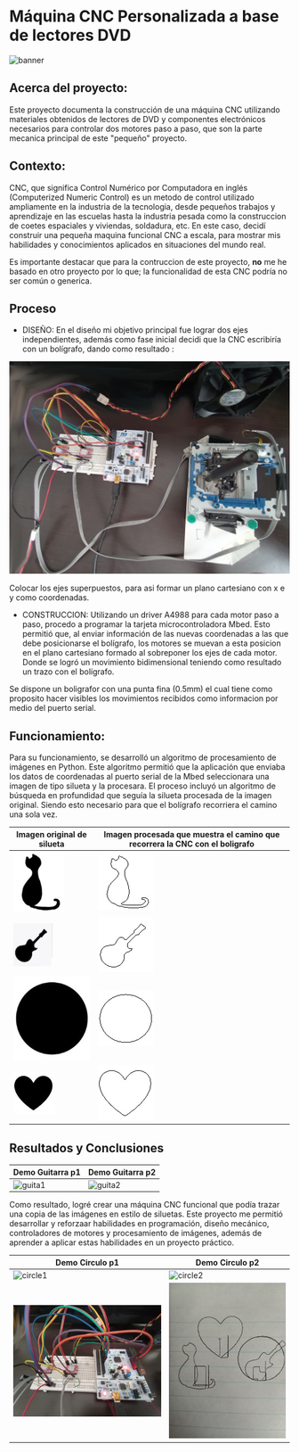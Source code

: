 # Máquina CNC Personalizada a base de lectores DVD
![banner](/banner.jpg)

## Acerca del proyecto:
Este proyecto documenta la construcción de una máquina CNC utilizando materiales obtenidos de lectores de DVD y componentes electrónicos necesarios para controlar dos motores paso a paso, que son la parte mecanica principal de este "pequeño" proyecto.

## Contexto:
CNC, que significa Control Numérico por Computadora en inglés (Computerized  Numeric Control) es un metodo de control utilizado ampliamente en la industria de la tecnologia, desde pequeños trabajos y aprendizaje en las escuelas hasta la industria pesada como la construccion de coetes espaciales y viviendas, soldadura, etc. En este caso, decidí  construir una pequeña maquina funcional CNC a escala, para mostrar mis habilidades y conocimientos aplicados en situaciones del mundo real.

Es importante destacar que para la contruccion de este proyecto, **no** me he basado en otro proyecto por lo que; la funcionalidad de esta CNC podría no ser común o generica.

## Proceso
- DISEÑO: En el diseño mi objetivo principal fue lograr dos ejes independientes, además como fase inicial decidi que la CNC escribiría con un bolígrafo, dando como resultado :

![2](/general.jpg)

Colocar los ejes superpuestos, para asi formar un plano cartesiano con x e y como coordenadas.

- CONSTRUCCION:
Utilizando un driver A4988 para cada motor paso a paso, procedo a programar la tarjeta microcontroladora Mbed. Esto permitió que, al enviar información de las nuevas coordenadas a las que debe posicionarse el bolígrafo, los motores se muevan a esta posicion en el plano cartesiano formado al sobreponer los ejes de cada motor. Donde se logró un movimiento bidimensional teniendo como resultado un trazo con el bolígrafo.

Se dispone un boligrafor con una punta fina (0.5mm) el cual tiene como proposito hacer visibles los movimientos recibidos como informacion por medio del puerto serial. 

## Funcionamiento:
Para su funcionamiento, se desarrolló un algoritmo de procesamiento de imágenes en Python. Este algoritmo permitió que la aplicación que enviaba los datos de coordenadas al puerto serial de la Mbed seleccionara una imagen de tipo silueta y la procesara. El proceso incluyó un algoritmo de búsqueda en profundidad que seguía la silueta procesada de la imagen original. Siendo esto necesario para que el bolígrafo recorriera el camino una sola vez.



| Imagen original de silueta | Imagen procesada que muestra el camino que recorrera la CNC con el boligrafo |
| ----- | ----- |
| ![gato](/gato.jpg) | ![gato1](/gato%20procesado.jpg) |
| ![guitarra](/guitarra.jpg) | ![guitarra1](/guitarra%20procesado.jpg) |
| ![circulo](/circulo.jpg) | ![circulo1](/circulo%20procesado.jpg) |
| ![cora](/cora.jpg) | ![cora1](/cora%20procesado.jpg) |



## Resultados y Conclusiones


| Demo Guitarra p1 | Demo Guitarra p2 |
| ----- | ----- |
| ![guita1](/demo%20guitar1.gif) | ![guita2](/demo%20guitar2.gif) |

Como resultado, logré crear una máquina CNC funcional que podía trazar una copia de las imágenes en estilo de siluetas. Este proyecto me permitió desarrollar y reforzaar habilidades en programación, diseño mecánico, controladores de motores y procesamiento de imágenes, además de aprender a aplicar estas habilidades en un proyecto práctico.

| Demo Circulo p1 | Demo Circulo p2 |
| ----- | ----- |
| ![circle1](/demo%20circle1.gif) | ![circle2](/demo%20circle2.gif) |
| ![1](/protoboard%20con%20drivers%20y%20mbed1.jpg) | ![3](/Resultados.jpg) |




